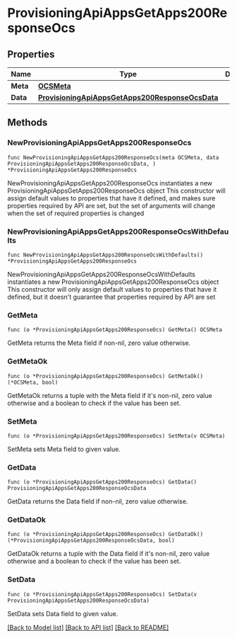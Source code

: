 # ProvisioningApiAppsGetApps200ResponseOcs

## Properties

Name | Type | Description | Notes
------------ | ------------- | ------------- | -------------
**Meta** | [**OCSMeta**](OCSMeta.md) |  | 
**Data** | [**ProvisioningApiAppsGetApps200ResponseOcsData**](ProvisioningApiAppsGetApps200ResponseOcsData.md) |  | 

## Methods

### NewProvisioningApiAppsGetApps200ResponseOcs

`func NewProvisioningApiAppsGetApps200ResponseOcs(meta OCSMeta, data ProvisioningApiAppsGetApps200ResponseOcsData, ) *ProvisioningApiAppsGetApps200ResponseOcs`

NewProvisioningApiAppsGetApps200ResponseOcs instantiates a new ProvisioningApiAppsGetApps200ResponseOcs object
This constructor will assign default values to properties that have it defined,
and makes sure properties required by API are set, but the set of arguments
will change when the set of required properties is changed

### NewProvisioningApiAppsGetApps200ResponseOcsWithDefaults

`func NewProvisioningApiAppsGetApps200ResponseOcsWithDefaults() *ProvisioningApiAppsGetApps200ResponseOcs`

NewProvisioningApiAppsGetApps200ResponseOcsWithDefaults instantiates a new ProvisioningApiAppsGetApps200ResponseOcs object
This constructor will only assign default values to properties that have it defined,
but it doesn't guarantee that properties required by API are set

### GetMeta

`func (o *ProvisioningApiAppsGetApps200ResponseOcs) GetMeta() OCSMeta`

GetMeta returns the Meta field if non-nil, zero value otherwise.

### GetMetaOk

`func (o *ProvisioningApiAppsGetApps200ResponseOcs) GetMetaOk() (*OCSMeta, bool)`

GetMetaOk returns a tuple with the Meta field if it's non-nil, zero value otherwise
and a boolean to check if the value has been set.

### SetMeta

`func (o *ProvisioningApiAppsGetApps200ResponseOcs) SetMeta(v OCSMeta)`

SetMeta sets Meta field to given value.


### GetData

`func (o *ProvisioningApiAppsGetApps200ResponseOcs) GetData() ProvisioningApiAppsGetApps200ResponseOcsData`

GetData returns the Data field if non-nil, zero value otherwise.

### GetDataOk

`func (o *ProvisioningApiAppsGetApps200ResponseOcs) GetDataOk() (*ProvisioningApiAppsGetApps200ResponseOcsData, bool)`

GetDataOk returns a tuple with the Data field if it's non-nil, zero value otherwise
and a boolean to check if the value has been set.

### SetData

`func (o *ProvisioningApiAppsGetApps200ResponseOcs) SetData(v ProvisioningApiAppsGetApps200ResponseOcsData)`

SetData sets Data field to given value.



[[Back to Model list]](../README.md#documentation-for-models) [[Back to API list]](../README.md#documentation-for-api-endpoints) [[Back to README]](../README.md)


